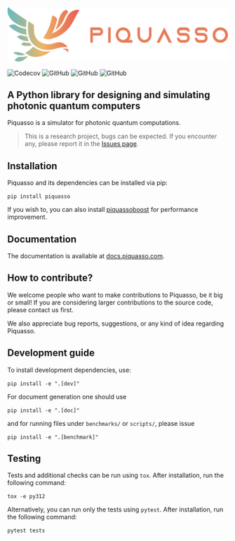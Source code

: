<p align="center">
    <img src="https://raw.githubusercontent.com/Budapest-Quantum-Computing-Group/piquasso/main/piquasso_logo.svg" alt="Piquasso logo"/>
</p>

![Codecov](https://img.shields.io/codecov/c/github/Budapest-Quantum-Computing-Group/piquasso)
![GitHub](https://img.shields.io/github/license/Budapest-Quantum-Computing-Group/piquasso)
![GitHub](https://img.shields.io/github/issues/Budapest-Quantum-Computing-Group/piquasso)
![GitHub](https://img.shields.io/github/issues-pr/Budapest-Quantum-Computing-Group/piquasso)

## A Python library for designing and simulating photonic quantum computers

Piquasso is a simulator for photonic quantum computations.

> This is a research project, bugs can be expected. If you encounter any, please report
> it in the [Issues page](https://github.com/Budapest-Quantum-Computing-Group/piquasso/issues).

## Installation

Piquasso and its dependencies can be installed via pip:

```
pip install piquasso
```

If you wish to, you can also install
[piquassoboost](https://github.com/Budapest-Quantum-Computing-Group/piquassoboost) for
performance improvement.

## Documentation

The documentation is avaliable at [docs.piquasso.com](https://docs.piquasso.com/).

## How to contribute?

We welcome people who want to make contributions to Piquasso, be it big or small! If you
are considering larger contributions to the source code, please contact us first.

We also appreciate bug reports, suggestions, or any kind of idea regarding Piquasso.

## Development guide

To install development dependencies, use:
```
pip install -e ".[dev]"
```

For document generation one should use
```
pip install -e ".[doc]"
```
and for running files under `benchmarks/` or `scripts/`, please issue
```
pip install -e ".[benchmark]"
```

## Testing

Tests and additional checks can be run using `tox`. After installation, run the
following command:

```
tox -e py312
```

Alternatively, you can run only the tests using `pytest`. After installation, run the
following command:

```
pytest tests
```
